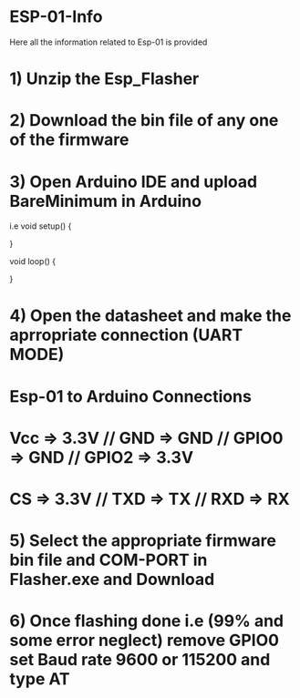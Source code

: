 # ESP-01-Info
Here all the information related to Esp-01 is provided

# 1) Unzip the Esp_Flasher

# 2) Download the bin file of any one of the firmware

# 3) Open Arduino IDE and upload BareMinimum in Arduino 

i.e 
void setup()
{

}

void loop()
{

}

# 4) Open the datasheet and make the aprropriate connection (UART MODE) 

#    Esp-01 to Arduino Connections

#    Vcc => 3.3V // GND => GND // GPIO0 => GND  // GPIO2 => 3.3V
#    CS => 3.3V  // TXD => TX  //  RXD => RX

# 5) Select the appropriate firmware bin file and COM-PORT in Flasher.exe and Download

# 6) Once flashing done i.e (99% and some error neglect) remove GPIO0 set Baud rate 9600 or 115200 and type AT

